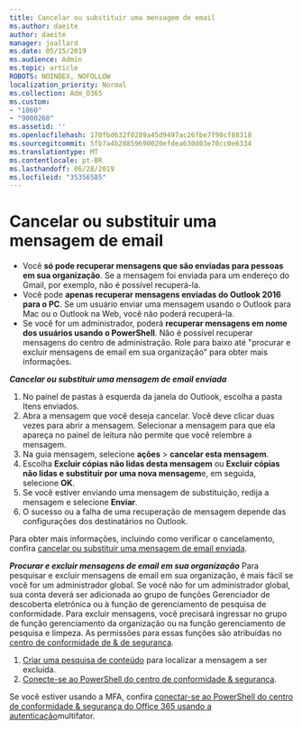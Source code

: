 ```yaml
---
title: Cancelar ou substituir uma mensagem de email
ms.author: daeite
author: daeite
manager: joallard
ms.date: 05/15/2019
ms.audience: Admin
ms.topic: article
ROBOTS: NOINDEX, NOFOLLOW
localization_priority: Normal
ms.collection: Adm_O365
ms.custom:
- "1860"
- "9000260"
ms.assetid: ''
ms.openlocfilehash: 170fbd632f0289a45d9497ac26fbe7f90cf88318
ms.sourcegitcommit: 5fb7a4b28859690020efdea630d03e70cc0e6334
ms.translationtype: MT
ms.contentlocale: pt-BR
ms.lasthandoff: 06/28/2019
ms.locfileid: "35356585"
---
```

# <a name="recall-or-replace-an-email-message"></a>Cancelar ou substituir uma mensagem de email

- Você **só pode recuperar mensagens que são enviadas para pessoas em sua organização**. Se a mensagem foi enviada para um endereço do Gmail, por exemplo, não é possível recuperá-la.
- Você pode **apenas recuperar mensagens enviadas do Outlook 2016 para o PC**. Se um usuário enviar uma mensagem usando o Outlook para Mac ou o Outlook na Web, você não poderá recuperá-la.
- Se você for um administrador, poderá **recuperar mensagens em nome dos usuários usando o PowerShell**. Não é possível recuperar mensagens do centro de administração. Role para baixo até "procurar e excluir mensagens de email em sua organização" para obter mais informações.

***Cancelar ou substituir uma mensagem de email enviada***

1. No painel de pastas à esquerda da janela do Outlook, escolha a pasta Itens enviados.
2. Abra a mensagem que você deseja cancelar. Você deve clicar duas vezes para abrir a mensagem. Selecionar a mensagem para que ela apareça no painel de leitura não permite que você relembre a mensagem.
3. Na guia mensagem, selecione **ações** > **cancelar esta mensagem**.
4. Escolha **Excluir cópias não lidas desta mensagem** ou **Excluir cópias não lidas e substituir por uma nova mensagem**e, em seguida, selecione **OK**.
5. Se você estiver enviando uma mensagem de substituição, redija a mensagem e selecione **Enviar**.
6. O sucesso ou a falha de uma recuperação de mensagem depende das configurações dos destinatários no Outlook.

Para obter mais informações, incluindo como verificar o cancelamento, confira [cancelar ou substituir uma mensagem de email enviada](https://support.office.com/article/35027f88-d655-4554-b4f8-6c0729a723a0).

***Procurar e excluir mensagens de email em sua organização*** Para pesquisar e excluir mensagens de email em sua organização, é mais fácil se você for um administrador global. Se você não for um administrador global, sua conta deverá ser adicionada ao grupo de funções Gerenciador de descoberta eletrônica ou à função de gerenciamento de pesquisa de conformidade. Para excluir mensagens, você precisará ingressar no grupo de função gerenciamento da organização ou na função gerenciamento de pesquisa e limpeza. As permissões para essas funções são atribuídas no [centro de conformidade de & de segurança](https://protection.office.com/).

1. [Criar uma pesquisa de conteúdo](https://docs.microsoft.com/office365/securitycompliance/content-search) para localizar a mensagem a ser excluída.
2. [Conecte-se ao PowerShell do centro de conformidade & segurança](https://docs.microsoft.com/powershell/exchange/office-365-scc/connect-to-scc-powershell/connect-to-scc-powershell?view=exchange-ps). 

Se você estiver usando a MFA, confira [conectar-se ao PowerShell do centro de conformidade & segurança do Office 365 usando a autenticação](https://docs.microsoft.com/powershell/exchange/office-365-scc/connect-to-scc-powershell/mfa-connect-to-scc-powershell?view=exchange-ps)multifator. 

